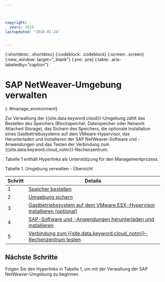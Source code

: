 ```yaml
---



copyright:
  years: 2018
lastupdated: "2018-01-24"


---
```


{:shortdesc: .shortdesc}
{:codeblock: .codeblock}
{:screen: .screen}
{:new_window: target="_blank"}
{:pre: .pre}
{:table: .aria-labeledby="caption"}

# SAP NetWeaver-Umgebung verwalten
{: #manage_environment}

Zur Verwaltung der {{site.data.keyword.cloud}}-Umgebung zählt das Bestellen des Speichers (Blockspeicher, Dateispeicher oder Network Attached Storage), das Sichern des Speichers, die optionale Installation eines Gastbetriebssystems auf dem VMware-Hypervisor, das Herunterladen und Installieren der SAP NetWeaver-Software und -Anwendungen und das Testen der Verbindung zum {{site.data.keyword.cloud_notm}}-Rechenzentrum.

Tabelle 1 enthält Hyperlinks als Unterstützung für den Managementprozess.

Tabelle 1. Umgebung verwalten - Übersicht

| Schritt | Details |
| --- | --- |
| 1 | [Speicher bestellen](/docs/infrastructure/sap-netweaver/sap-order-storage.html) |
| 2 | [Umgebung sichern](/docs/infrastructure/sap-netweaver/sap-secure-environment.html) |
| 3 | [Gastbetriebssystem auf dem VMware ESX-Hypervisor installieren (optional)](/docs/infrastructure/sap-netweaver/sap-installing-guest-operating-system-VMware-deployments.html) |
| 4 | [SAP-Software und -Anwendungen herunterladen und installieren](/docs/infrastructure/sap-netweaver/sap-installing-SAP-landscape.html) |
| 5 | [Verbindung zum {{site.data.keyword.cloud_notm}}-Rechenzentrum testen](/docs/infrastructure/sap-netweaver/sap-testing-connectivity.html) |

## Nächste Schritte

Folgen Sie den Hyperlinks in Tabelle 1, um mit der Verwaltung der SAP NetWeaver-Umgebung zu beginnen.

